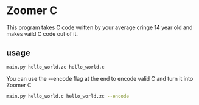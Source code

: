 # Zoomer C

This program takes C code written by your average cringe 14 year old and makes vaild C code out of it.

## usage

```bash
main.py hello_world.zc hello_world.c
```

You can use the --encode flag at the end to encode valid C and turn it into Zoomer C

```bash
main.py hello_world.c hello_world.zc --encode
```